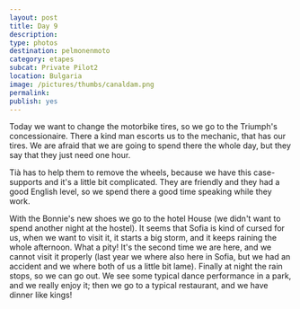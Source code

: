 ```yaml
---
layout: post
title: Day 9
description: 
type: photos
destination: pelmonenmoto
category: etapes
subcat: Private Pilot2
location: Bulgaria
image: /pictures/thumbs/canaldam.png
permalink: 
publish: yes
---
```


Today we want to change the motorbike tires, so we go to the Triumph's concessionaire. There a kind man escorts us to the mechanic, that has our tires. We are afraid that we are going to spend there the whole day, but they say that they just need one hour. 

Tià has to help them to remove the wheels, because we have this case-supports and it's a little bit complicated. They are friendly and they had a good English level, so we spend there a good time speaking while they work. 

With the Bonnie's new shoes we go to the hotel House (we didn't want to spend another night at the hostel). It seems that Sofia is kind of cursed for us, when we want to visit it, it starts a big storm, and it keeps raining the whole afternoon. What a pity! It's the second time we are here, and we cannot visit it properly (last year we where also here in Sofia, but we had an accident and we where both of us a little bit lame). Finally at night the rain stops, so we can go out. We see some typical dance performance in a park, and we really enjoy it; then we go to a typical restaurant, and we have dinner like kings!
